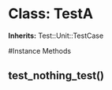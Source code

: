 # Class: TestA
**Inherits:** Test::Unit::TestCase
    




#Instance Methods
## test_nothing_test() [](#method-i-test_nothing_test)

